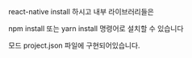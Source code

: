 react-native install 하시고  내부 라이브러리들은

npm install 또는 yarn install 명령어로 설치할 수 있습니다

모드 project.json 파일에 구현되어있습니다. 
